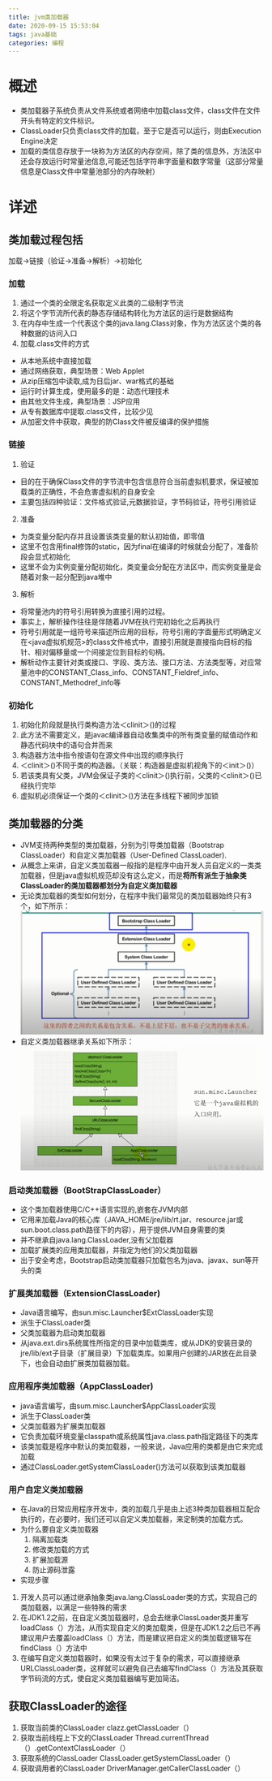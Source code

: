 ```yaml
---
title: jvm类加载器
date: 2020-09-15 15:53:04
tags: java基础
categories: 编程
---
```

# 概述
- 类加载器子系统负责从文件系统或者网络中加载class文件，class文件在文件开头有特定的文件标识。
- ClassLoader只负责class文件的加载，至于它是否可以运行，则由Execution Engine决定
- 加载的类信息存放于一块称为方法区的内存空间，除了类的信息外，方法区中还会存放运行时常量池信息,可能还包括字符串字面量和数字常量（这部分常量信息是Class文件中常量池部分的内存映射）

# 详述

## 类加载过程包括
加载->链接（验证->准备->解析）->初始化

### 加载
1. 通过一个类的全限定名获取定义此类的二级制字节流
2. 将这个字节流所代表的静态存储结构转化为方法区的运行是数据结构
3. 在内存中生成一个代表这个类的java.lang.Class对象，作为方法区这个类的各种数据的访问入口
4. 加载.class文件的方式
 - 从本地系统中直接加载
 - 通过网络获取，典型场景：Web Applet
 - 从zip压缩包中读取,成为日后jar、war格式的基础
 - 运行时计算生成，使用最多的是：动态代理技术
 - 由其他文件生成，典型场景：JSP应用
 - 从专有数据库中提取.class文件，比较少见
 - 从加密文件中获取，典型的防Class文件被反编译的保护措施

### 链接
1. 验证
 - 目的在于确保Class文件的字节流中包含信息符合当前虚拟机要求，保证被加载类的正确性，不会危害虚拟机的自身安全
 - 主要包括四种验证：文件格式验证,元数据验证，字节码验证，符号引用验证
2. 准备
 - 为类变量分配内存并且设置该类变量的默认初始值，即零值
 - 这里不包含用final修饰的static，因为final在编译的时候就会分配了，准备阶段会显式初始化
 - 这里不会为实例变量分配初始化，类变量会分配在方法区中，而实例变量是会随着对象一起分配到java堆中
3. 解析
 - 将常量池内的符号引用转换为直接引用的过程。
 - 事实上，解析操作往往是伴随着JVM在执行完初始化之后再执行
 - 符号引用就是一组符号来描述所应用的目标，符号引用的字面量形式明确定义在<java虚拟机规范>的class文件格式中，直接引用就是直接指向目标的指针、相对偏移量或一个间接定位到目标的句柄。
 - 解析动作主要针对类或接口、字段、类方法、接口方法、方法类型等，对应常量池中的CONSTANT_Class_info、CONSTANT_Fieldref_info、CONSTANT_Methodref_info等

### 初始化
1. 初始化阶段就是执行类构造方法＜clinit＞()的过程
2. 此方法不需要定义，是javac编译器自动收集类中的所有类变量的赋值动作和静态代码块中的语句合并而来
3. 构造器方法中指令按语句在源文件中出现的顺序执行
4. ＜clinit＞()不同于类的构造器。（关联：构造器是虚拟机视角下的＜init＞()）
5. 若该类具有父类，JVM会保证子类的＜clinit＞()执行前，父类的＜clinit＞()已经执行完毕
6. 虚拟机必须保证一个类的＜clinit＞()方法在多线程下被同步加锁

## 类加载器的分类
- JVM支持两种类型的类加载器，分别为引导类加载器（Bootstrap ClassLoader）和自定义类加载器（User-Defined ClassLoader).
- 从概念上来讲，自定义类加载器一般指的是程序中由开发人员自定义的一类类加载器，但是java虚拟机规范却没有这么定义，而是**将所有派生于抽象类ClassLoader的类加载器都划分为自定义类加载器**
- 无论类加载器的类型如何划分，在程序中我们最常见的类加载器始终只有3个，如下所示：![图1](https://raw.githubusercontent.com/PayneZh/MarkDownPhotos/master/res/%E7%B1%BB%E5%8A%A0%E8%BD%BD%E5%99%A8%E5%88%86%E7%B1%BB.jpg)
- 自定义类加载器继承关系如下所示：![图2](https://github.com/PayneZh/MarkDownPhotos/raw/master/res/%E8%87%AA%E5%AE%9A%E4%B9%89%E7%B1%BB%E5%8A%A0%E8%BD%BD%E5%99%A8%E7%BB%A7%E6%89%BF%E5%85%B3%E7%B3%BB.jpg)

### 启动类加载器（BootStrapClassLoader） 
- 这个类加载器使用C/C++语言实现的,嵌套在JVM内部
- 它用来加载Java的核心库（JAVA_HOME/jre/lib/rt.jar、resource.jar或sun.boot.class.path路径下的内容），用于提供JVM自身需要的类
- 并不继承自java.lang.ClassLoader,没有父加载器
- 加载扩展类的应用类加载器，并指定为他们的父类加载器
- 出于安全考虑，Bootstrap启动类加载器只加载包名为java、javax、sun等开头的类

### 扩展类加载器（ExtensionClassLoader)
- Java语言编写，由sun.misc.Launcher$ExtClassLoader实现
- 派生于ClassLoader类
- 父类加载器为启动类加载器
- 从java.ext.dirs系统属性所指定的目录中加载类库，或从JDK的安装目录的jre/lib/ext子目录（扩展目录）下加载类库。如果用户创建的JAR放在此目录下，也会自动由扩展类加载器加载。

### 应用程序类加载器（AppClassLoader)
- java语言编写，由sum.misc.Launcher$AppClassLoader实现
- 派生于ClassLoader类
- 父类加载器为扩展类加载器
- 它负责加载环境变量classpath或系统属性java.class.path指定路径下的类库
- 该类加载是程序中默认的类加载器，一般来说，Java应用的类都是由它来完成加载
- 通过ClassLoader.getSystemClassLoader()方法可以获取到该类加载器

### 用户自定义类加载器
- 在Java的日常应用程序开发中，类的加载几乎是由上述3种类加载器相互配合执行的，在必要时，我们还可以自定义类加载器，来定制类的加载方式。
- 为什么要自定义类加载器
	1. 隔离加载类
	2. 修改类加载的方式
	3. 扩展加载源
	4. 防止源码泄露 
- 实现步骤
1. 开发人员可以通过继承抽象类java.lang.ClassLoader类的方式，实现自己的类加载器，以满足一些特殊的需求
2. 在JDK1.2之前，在自定义类加载器时，总会去继承ClassLoader类并重写loadClass（）方法，从而实现自定义的类加载类，但是在JDK1.2之后已不再建议用户去覆盖loadClass（）方法，而是建议把自定义的类加载逻辑写在findClass（）方法中
3. 在编写自定义类加载器时，如果没有太过于复杂的需求，可以直接继承URLClassLoader类，这样就可以避免自己去编写findClass（）方法及其获取字节码流的方式，使自定义类加载器编写更加简洁。

## 获取ClassLoader的途径
1. 获取当前类的ClassLoader
	clazz.getClassLoader（）
2. 获取当前线程上下文的ClassLoader
	Thread.currentThread（）.getContextClassLoader（）
3. 获取系统的ClassLoader
	ClassLoader.getSystemClassLoader（）
4. 获取调用者的ClassLoader
	DriverManager.getCallerClassLoader（）